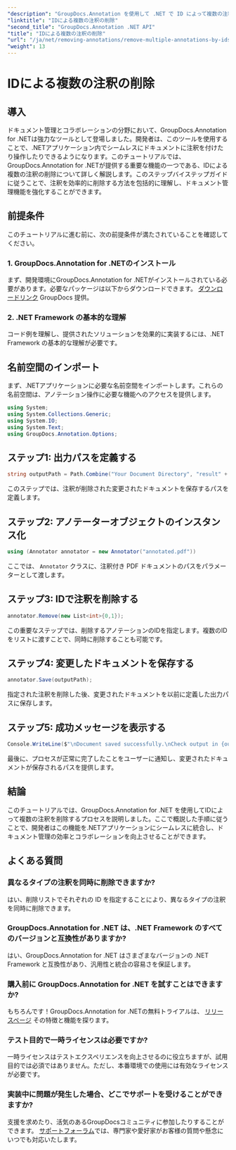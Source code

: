 ```yaml
---
"description": "GroupDocs.Annotation を使用して .NET で ID によって複数の注釈を削除し、ドキュメント管理機能を簡単に強化する方法を学びます。"
"linktitle": "IDによる複数の注釈の削除"
"second_title": "GroupDocs.Annotation .NET API"
"title": "IDによる複数の注釈の削除"
"url": "/ja/net/removing-annotations/remove-multiple-annotations-by-ids/"
"weight": 13
---
```


# IDによる複数の注釈の削除

## 導入
ドキュメント管理とコラボレーションの分野において、GroupDocs.Annotation for .NETは強力なツールとして登場しました。開発者は、このツールを使用することで、.NETアプリケーション内でシームレスにドキュメントに注釈を付けたり操作したりできるようになります。このチュートリアルでは、GroupDocs.Annotation for .NETが提供する重要な機能の一つである、IDによる複数の注釈の削除について詳しく解説します。このステップバイステップガイドに従うことで、注釈を効率的に削除する方法を包括的に理解し、ドキュメント管理機能を強化することができます。
## 前提条件
このチュートリアルに進む前に、次の前提条件が満たされていることを確認してください。
### 1. GroupDocs.Annotation for .NETのインストール
まず、開発環境にGroupDocs.Annotation for .NETがインストールされている必要があります。必要なパッケージは以下からダウンロードできます。 [ダウンロードリンク](https://releases.groupdocs.com/annotation/net/) GroupDocs 提供。
### 2. .NET Framework の基本的な理解
コード例を理解し、提供されたソリューションを効果的に実装するには、.NET Framework の基本的な理解が必要です。

## 名前空間のインポート
まず、.NETアプリケーションに必要な名前空間をインポートします。これらの名前空間は、アノテーション操作に必要な機能へのアクセスを提供します。
```csharp
using System;
using System.Collections.Generic;
using System.IO;
using System.Text;
using GroupDocs.Annotation.Options;
```

## ステップ1: 出力パスを定義する
```csharp
string outputPath = Path.Combine("Your Document Directory", "result" + Path.GetExtension("input.pdf"));
```
このステップでは、注釈が削除された変更されたドキュメントを保存するパスを定義します。
## ステップ2: アノテーターオブジェクトのインスタンス化
```csharp
using (Annotator annotator = new Annotator("annotated.pdf"))
```
ここでは、 `Annotator` クラスに、注釈付き PDF ドキュメントのパスをパラメーターとして渡します。
## ステップ3: IDで注釈を削除する
```csharp
annotator.Remove(new List<int>{0,1});
```
この重要なステップでは、削除するアノテーションのIDを指定します。複数のIDをリストに渡すことで、同時に削除することも可能です。
## ステップ4: 変更したドキュメントを保存する
```csharp
annotator.Save(outputPath);
```
指定された注釈を削除した後、変更されたドキュメントを以前に定義した出力パスに保存します。
## ステップ5: 成功メッセージを表示する
```csharp
Console.WriteLine($"\nDocument saved successfully.\nCheck output in {outputPath}.");
```
最後に、プロセスが正常に完了したことをユーザーに通知し、変更されたドキュメントが保存されるパスを提供します。

## 結論
このチュートリアルでは、GroupDocs.Annotation for .NET を使用してIDによって複数の注釈を削除するプロセスを説明しました。ここで概説した手順に従うことで、開発者はこの機能を.NETアプリケーションにシームレスに統合し、ドキュメント管理の効率とコラボレーションを向上させることができます。
## よくある質問
### 異なるタイプの注釈を同時に削除できますか?
はい、削除リストでそれぞれの ID を指定することにより、異なるタイプの注釈を同時に削除できます。
### GroupDocs.Annotation for .NET は、.NET Framework のすべてのバージョンと互換性がありますか?
はい、GroupDocs.Annotation for .NET はさまざまなバージョンの .NET Framework と互換性があり、汎用性と統合の容易さを保証します。
### 購入前に GroupDocs.Annotation for .NET を試すことはできますか?
もちろんです！GroupDocs.Annotation for .NETの無料トライアルは、 [リリースページ](https://releases.groupdocs.com/) その特徴と機能を探ります。
### テスト目的で一時ライセンスは必要ですか?
一時ライセンスはテストエクスペリエンスを向上させるのに役立ちますが、試用目的では必須ではありません。ただし、本番環境での使用には有効なライセンスが必要です。
### 実装中に問題が発生した場合、どこでサポートを受けることができますか?
支援を求めたり、活気のあるGroupDocsコミュニティに参加したりすることができます。 [サポートフォーラム](https://forum.groupdocs.com/c/annotation/10)では、専門家や愛好家がお客様の質問や懸念にいつでも対応いたします。